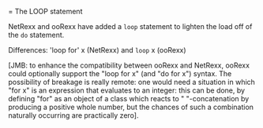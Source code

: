 = The LOOP statement

NetRexx and ooRexx have added a `loop` statement to lighten the load off of the `do` statement.

Differences: 'loop for' x (NetRexx) and `loop` x (ooRexx)

[JMB: to enhance the compatibility between ooRexx and NetRexx, ooRexx could optionally support the "loop for x" (and "do for x") syntax. The possibility of breakage is really remote: one would need a situation in which "for x" is an expression that evaluates to an integer: this can be done, by defining "for" as an object of a class which reacts to " "-concatenation by producing a positive whole number, but the chances of such a combination naturally occurring are practically zero].
